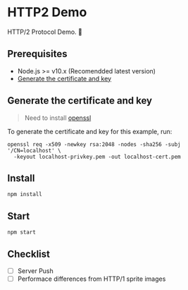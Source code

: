 # HTTP2 Demo

HTTP/2 Protocol Demo. 📡

## Prerequisites

- Node.js >= v10.x (Recomendded latest version)
- [Generate the certificate and key](#generate-the-certificate-and-key)

## Generate the certificate and key

> Need to install [openssl](https://www.openssl.org/)

To generate the certificate and key for this example, run:

```
openssl req -x509 -newkey rsa:2048 -nodes -sha256 -subj '/CN=localhost' \
  -keyout localhost-privkey.pem -out localhost-cert.pem
```

## Install

```
npm install
```

## Start

```
npm start
```

## Checklist

- [ ] Server Push
- [ ] Performace differences from HTTP/1 sprite images
